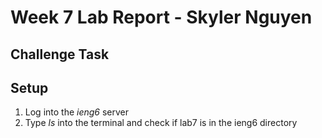 # **Week 7 Lab Report - Skyler Nguyen**

## Challenge Task

## Setup

1. Log into the _ieng6_ server
2. Type *ls* into the terminal and check if lab7 is in the ieng6 directory
